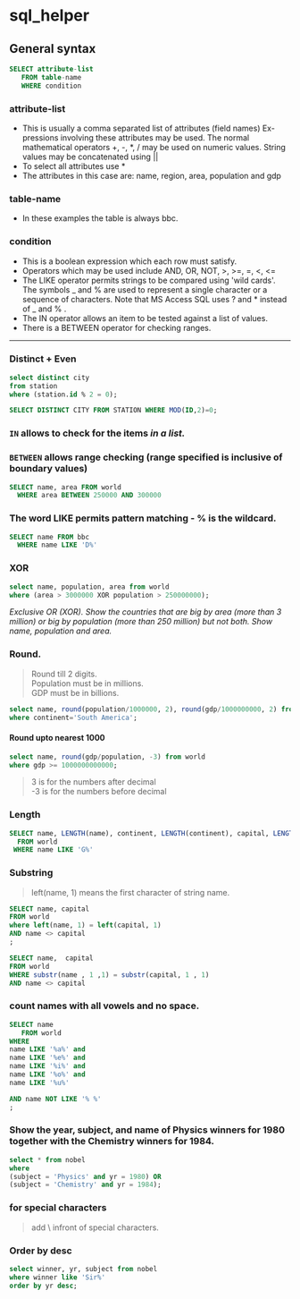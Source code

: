 # sql_helper

## General syntax 

```sql
SELECT attribute-list
   FROM table-name
   WHERE condition
```

### attribute-list
- This is usually a comma separated list of attributes (field names)
Ex- pressions involving these attributes may be used. The normal mathematical operators +, -, *, / may be used on numeric values. String values may be concatenated using ||
- To select all attributes use *
- The attributes in this case are: name, region, area, population and gdp

### table-name
- In these examples the table is always bbc.

### condition
- This is a boolean expression which each row must satisfy.
- Operators which may be used include AND, OR, NOT, >, >=, =, <, <=
- The LIKE operator permits strings to be compared using 'wild cards'. The symbols _ and % are used to represent a single character or a sequence of characters. Note that MS Access SQL uses ? and * instead of _ and % .
- The IN operator allows an item to be tested against a list of values.
- There is a BETWEEN operator for checking ranges.

<hr>

### Distinct + Even

```sql
select distinct city 
from station 
where (station.id % 2 = 0);
```

```sql
SELECT DISTINCT CITY FROM STATION WHERE MOD(ID,2)=0;
```

### `IN` allows to check for the items _in a list._

### `BETWEEN` allows range checking (range specified is inclusive of boundary values)

```sql
SELECT name, area FROM world
  WHERE area BETWEEN 250000 AND 300000
```

### The word LIKE permits pattern matching - % is the wildcard.
```sql
SELECT name FROM bbc
  WHERE name LIKE 'D%'
```

### XOR
```sql
select name, population, area from world 
where (area > 3000000 XOR population > 250000000); 
```

_Exclusive OR (XOR). Show the countries that are big by area (more than 3 million) or big by population (more than 250 million) but not both. Show name, population and area._

### Round.

> Round till 2 digits. <br>
> Population must be in millions. <br>
> GDP must be in billions. <br>

```sql
select name, round(population/1000000, 2), round(gdp/1000000000, 2) from world
where continent='South America';
```

#### Round upto nearest 1000

```sql
select name, round(gdp/population, -3) from world
where gdp >= 1000000000000;
```

> 3 is for the numbers after decimal <br>
> -3 is for the numbers before decimal <br>

### Length

```sql
SELECT name, LENGTH(name), continent, LENGTH(continent), capital, LENGTH(capital)
  FROM world
 WHERE name LIKE 'G%'
```


### Substring
> left(name, 1) means the first character of string name.

```sql
SELECT name, capital
FROM world
where left(name, 1) = left(capital, 1)
AND name <> capital
;
```

```sql
SELECT name,  capital
FROM world 
WHERE substr(name , 1 ,1) = substr(capital, 1 , 1) 
AND name <> capital
```

### count names with all vowels and no space. 

```sql
SELECT name
   FROM world
WHERE 
name LIKE '%a%' and 
name LIKE '%e%' and 
name LIKE '%i%' and 
name LIKE '%o%' and 
name LIKE '%u%' 

AND name NOT LIKE '% %'
;
```

### Show the year, subject, and name of Physics winners for 1980 together with the Chemistry winners for 1984.

```sql
select * from nobel 
where 
(subject = 'Physics' and yr = 1980) OR
(subject = 'Chemistry' and yr = 1984); 
```

### for special characters 
> add \ infront of special characters.

### Order by desc
```sql
select winner, yr, subject from nobel 
where winner like 'Sir%'
order by yr desc;
```
